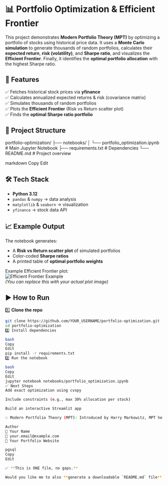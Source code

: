 # 📊 Portfolio Optimization & Efficient Frontier
This project demonstrates **Modern Portfolio Theory (MPT)** by optimizing a portfolio of stocks using historical price data. It uses a **Monte Carlo simulation** to generate thousands of random portfolios, calculates their **expected return**, **risk (volatility)**, and **Sharpe ratio**, and visualizes the **Efficient Frontier**. Finally, it identifies the **optimal portfolio allocation** with the highest Sharpe ratio.

## 🚀 Features
✅ Fetches historical stock prices via **yfinance**  
✅ Calculates annualized expected returns & risk (covariance matrix)  
✅ Simulates thousands of random portfolios  
✅ Plots the **Efficient Frontier** (Risk vs Return scatter plot)  
✅ Finds the **optimal Sharpe ratio portfolio**  

## 📂 Project Structure
portfolio-optimization/
├── notebooks/
│ └── portfolio_optimization.ipynb # Main Jupyter Notebook
├── requirements.txt # Dependencies
└── README.md # Project overview

markdown
Copy
Edit

## 🛠 Tech Stack
- **Python 3.12**
- `pandas` & `numpy` → data analysis  
- `matplotlib` & `seaborn` → visualization  
- `yfinance` → stock data API  

## 📈 Example Output
The notebook generates:  
- A **Risk vs Return scatter plot** of simulated portfolios  
- Color-coded **Sharpe ratios**  
- A printed table of **optimal portfolio weights**

Example Efficient Frontier plot:  
![Efficient Frontier Example](https://user-images.githubusercontent.com/placeholder/efficient_frontier.png)  
*(You can replace this with your actual plot image)*

## ▶️ How to Run
1️⃣ **Clone the repo**  
```bash
git clone https://github.com/YOUR_USERNAME/portfolio-optimization.git
cd portfolio-optimization
2️⃣ Install dependencies

bash
Copy
Edit
pip install -r requirements.txt
3️⃣ Run the notebook

bash
Copy
Edit
jupyter notebook notebooks/portfolio_optimization.ipynb
✅ Next Steps
Add exact optimization using cvxpy

Include constraints (e.g., max 30% allocation per stock)

Build an interactive Streamlit app

💡 Modern Portfolio Theory (MPT): Introduced by Harry Markowitz, MPT helps investors optimize portfolios by balancing risk vs. return, resulting in an efficient frontier of optimal portfolios.

Author
👤 Your Name
📧 your.email@example.com
🔗 Your Portfolio Website

pgsql
Copy
Edit

✅ **This is ONE file, no gaps.**  

Would you like me to also **generate a downloadable `README.md` file** for you?
